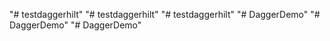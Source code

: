 "# testdaggerhilt" 
"# testdaggerhilt" 
"# testdaggerhilt" 
"# DaggerDemo" 
"# DaggerDemo" 
"# DaggerDemo" 
